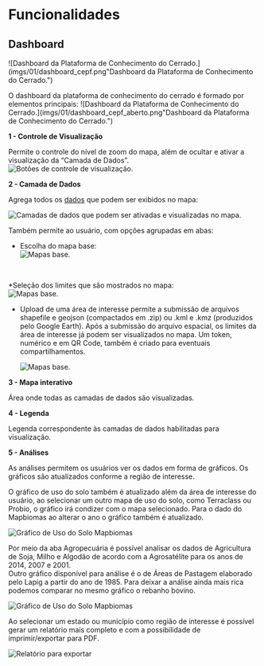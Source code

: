 # Funcionalidades

## Dashboard 

![Dashboard da Plataforma de Conhecimento do Cerrado.](imgs/01/dashboard_cepf.png"Dashboard da Plataforma de Conhecimento do Cerrado.")

O dashboard da plataforma de conhecimento do cerrado é formado por elementos principais:
![Dashboard da Plataforma de Conhecimento do Cerrado.](imgs/01/dashboard_cepf_aberto.png"Dashboard da Plataforma de Conhecimento do Cerrado.")

**1 - Controle de Visualização**

Permite o controle do nível de zoom do mapa, além de ocultar e ativar a visualização da “Camada de Dados”. <br>
![Botões de controle de visualização.](imgs/01/botoes_controle_cepf.png "Botões de controle de visualização.")

**2 - Camada de Dados**

Agrega todos os [dados](/01-guia_dados_geograficos/) que podem ser exibidos no mapa:

![Camadas de dados que podem ser ativadas e visualizadas no mapa.](imgs/01/categorias_dados_completo.png "Camadas de dados que podem ser ativadas e visualizadas no mapa.")

Também permite ao usuário, com opções agrupadas em abas:<br>
  * Escolha do mapa base:<br>
  ![Mapas base.](imgs/01/mapas_base.png "Mapas base.")

<br>

  *Seleção dos limites que são mostrados no mapa: <br>
  ![Mapas base.](imgs/01/limites.png "Mapas base.")

* Upload de uma área de interesse permite a submissão de arquivos shapefile e geojson (compactados em .zip) ou .kml e .kmz (produzidos pelo Google Earth). Após a submissão do arquivo espacial, os limites da área de interesse já podem ser visualizados no mapa. Um token, numérico e em QR Code, também é criado para eventuais compartilhamentos.

  ![Mapas base.](imgs/01/upload.png "Mapas base.")


**3 - Mapa interativo**

Área onde todas as camadas de dados são visualizadas.

**4 - Legenda**

Legenda correspondente às camadas de dados habilitadas para visualização.

**5 - Análises**

As análises permitem os usuários ver os dados em forma de gráficos. Os gráficos são atualizados conforme a região de interesse.
<br>

O gráfico de uso do solo também é atualizado além da área de interesse do usuário, ao selecionar um outro mapa de uso do solo, como Terraclass ou Probio, o gráfico irá condizer com o mapa selecionado. Para o dado do Mapbiomas ao alterar o ano o gráfico também é atualizado.

![Gráfico de Uso do Solo Mapbiomas](imgs/01/analises_usosolo.png "Gráfico de Uso do Solo Mapbiomas")

Por meio da aba Agropecuária é possível analisar os dados de Agricultura de Soja, Milho e Algodão de acordo com a Agrosatélite  para os anos de 2014, 2007 e 2001.<br>
Outro gráfico disponível para análise é o de Áreas de Pastagem elaborado pelo Lapig a partir do ano de 1985. Para deixar a análise ainda mais rica podemos comparar no mesmo gráfico o rebanho bovino.

![Gráfico de Uso do Solo Mapbiomas](imgs/01/analises_agropecuaria.png "Gráfico de Uso do Solo Mapbiomas")

Ao selecionar um estado ou município como região de interesse é possível gerar um relatório mais completo e com a possibilidade de imprimir/exportar para PDF.

![Relatório para exportar](imgs/01/relatorio_todasabas.png "Relatório para exportar")






